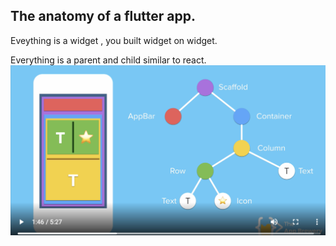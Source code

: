 
## The anatomy of a flutter app. 

Eveything is a widget , you built widget on widget. 

Everything is a parent and child similar to react. 
![images](https://github.com/KennySoh/Technical-Interview/blob/master/oop/flutter1.png)
